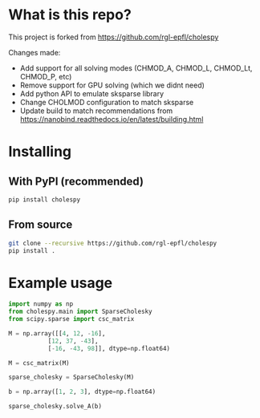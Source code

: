 # What is this repo?

This project is forked from https://github.com/rgl-epfl/cholespy

Changes made:

- Add support for all solving modes (CHMOD_A, CHMOD_L, CHMOD_Lt, CHMOD_P, etc)
- Remove support for GPU solving (which we didnt need)
- Add python API to emulate sksparse library
- Change CHOLMOD configuration to match sksparse
- Update build to match recommendations from https://nanobind.readthedocs.io/en/latest/building.html


# Installing

## With PyPI (recommended)

```bash
pip install cholespy
```

## From source

```bash
git clone --recursive https://github.com/rgl-epfl/cholespy
pip install .
```

# Example usage

```python
import numpy as np
from cholespy.main import SparseCholesky
from scipy.sparse import csc_matrix

M = np.array([[4, 12, -16],
           [12, 37, -43],
           [-16, -43, 98]], dtype=np.float64)

M = csc_matrix(M)

sparse_cholesky = SparseCholesky(M)

b = np.array([1, 2, 3], dtype=np.float64)

sparse_cholesky.solve_A(b)
```